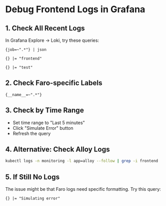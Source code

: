 # Debug Frontend Logs in Grafana

## 1. Check All Recent Logs
In Grafana Explore → Loki, try these queries:

```
{job=~".*"} | json
```

```
{} |= "frontend"
```

```
{} |= "test"
```

## 2. Check Faro-specific Labels
```
{__name__=~".*"}
```

## 3. Check by Time Range
- Set time range to "Last 5 minutes"
- Click "Simulate Error" button
- Refresh the query

## 4. Alternative: Check Alloy Logs
```bash
kubectl logs -n monitoring -l app=alloy --follow | grep -i frontend
```

## 5. If Still No Logs
The issue might be that Faro logs need specific formatting. Try this query:
```
{} |= "Simulating error"
```